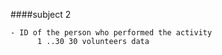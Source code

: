 ####subject 2

    - ID of the person who performed the activity
          1 ..30 30 volunteers data
